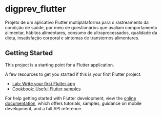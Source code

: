 # digprev_flutter

Projeto de um aplicativo Flutter multiplataforma para o rastreamento da condição de saúde, por meio de questionários que avaliam comportamento alimentar, hábitos alimentares, consumo de ultraprocessados, qualidade da dieta, insatisfação corporal e sintomas de transtornos alimentares.

## Getting Started

This project is a starting point for a Flutter application.

A few resources to get you started if this is your first Flutter project:

- [Lab: Write your first Flutter app](https://docs.flutter.dev/get-started/codelab)
- [Cookbook: Useful Flutter samples](https://docs.flutter.dev/cookbook)

For help getting started with Flutter development, view the
[online documentation](https://docs.flutter.dev/), which offers tutorials,
samples, guidance on mobile development, and a full API reference.
